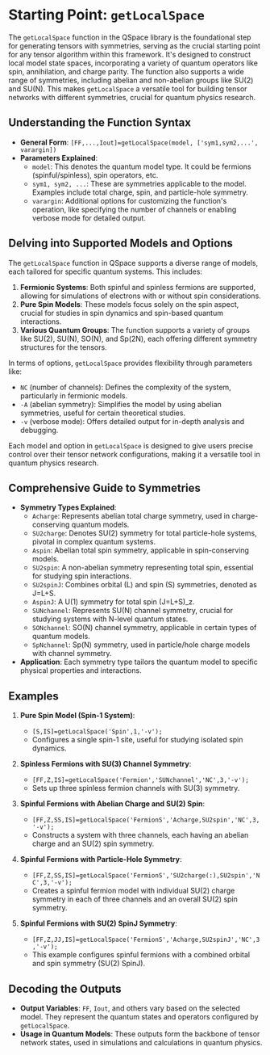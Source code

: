 # Starting Point: `getLocalSpace`

The `getLocalSpace` function in the QSpace library is the foundational step for generating tensors with symmetries, serving as the crucial starting point for any tensor algorithm within this framework. It's designed to construct local model state spaces, incorporating a variety of quantum operators like spin, annihilation, and charge parity. The function also supports a wide range of symmetries, including abelian and non-abelian groups like SU(2) and SU(N). This makes `getLocalSpace` a versatile tool for building tensor networks with different symmetries, crucial for quantum physics research.

## Understanding the Function Syntax

- **General Form**: `[FF,...,Iout]=getLocalSpace(model, ['sym1,sym2,...', varargin])`
- **Parameters Explained**:
  - `model`: This denotes the quantum model type. It could be fermions (spinful/spinless), spin operators, etc.
  - `sym1, sym2, ...`: These are symmetries applicable to the model. Examples include total charge, spin, and particle-hole symmetry.
  - `varargin`: Additional options for customizing the function's operation, like specifying the number of channels or enabling verbose mode for detailed output.

## Delving into Supported Models and Options

The `getLocalSpace` function in QSpace supports a diverse range of models, each tailored for specific quantum systems. This includes:

1. **Fermionic Systems**: Both spinful and spinless fermions are supported, allowing for simulations of electrons with or without spin considerations.
2. **Pure Spin Models**: These models focus solely on the spin aspect, crucial for studies in spin dynamics and spin-based quantum interactions.
3. **Various Quantum Groups**: The function supports a variety of groups like SU(2), SU(N), SO(N), and Sp(2N), each offering different symmetry structures for the tensors.

In terms of options, `getLocalSpace` provides flexibility through parameters like:

- `NC` (number of channels): Defines the complexity of the system, particularly in fermionic models.
- `-A` (abelian symmetry): Simplifies the model by using abelian symmetries, useful for certain theoretical studies.
- `-v` (verbose mode): Offers detailed output for in-depth analysis and debugging.

Each model and option in `getLocalSpace` is designed to give users precise control over their tensor network configurations, making it a versatile tool in quantum physics research.

## Comprehensive Guide to Symmetries

- **Symmetry Types Explained**:
    - `Acharge`: Represents abelian total charge symmetry, used in charge-conserving quantum models.
    - `SU2charge`: Denotes SU(2) symmetry for total particle-hole systems, pivotal in complex quantum systems.
    - `Aspin`: Abelian total spin symmetry, applicable in spin-conserving models.
    - `SU2spin`: A non-abelian symmetry representing total spin, essential for studying spin interactions.
    - `SU2spinJ`: Combines orbital (L) and spin (S) symmetries, denoted as J=L+S.
    - `AspinJ`: A U(1) symmetry for total spin (J=L+S)_z.
    - `SUNchannel`: Represents SU(N) channel symmetry, crucial for studying systems with N-level quantum states.
    - `SONchannel`: SO(N) channel symmetry, applicable in certain types of quantum models.
    - `SpNchannel`: Sp(N) symmetry, used in particle/hole charge models with channel symmetry.
- **Application**: Each symmetry type tailors the quantum model to specific physical properties and interactions.

## Examples

1. **Pure Spin Model (Spin-1 System)**:
    - `[S,IS]=getLocalSpace('Spin',1,'-v');`
    - Configures a single spin-1 site, useful for studying isolated spin dynamics.

2. **Spinless Fermions with SU(3) Channel Symmetry**:
    - `[FF,Z,IS]=getLocalSpace('Fermion','SUNchannel','NC',3,'-v');`
    - Sets up three spinless fermion channels with SU(3) symmetry.

3. **Spinful Fermions with Abelian Charge and SU(2) Spin**:
    - `[FF,Z,SS,IS]=getLocalSpace('FermionS','Acharge,SU2spin','NC',3,'-v');`
    - Constructs a system with three channels, each having an abelian charge and an SU(2) spin symmetry.

4. **Spinful Fermions with Particle-Hole Symmetry**:
    - `[FF,Z,SS,IS]=getLocalSpace('FermionS','SU2charge(:),SU2spin','NC',3,'-v');`
    - Creates a spinful fermion model with individual SU(2) charge symmetry in each of three channels and an overall SU(2) spin symmetry.

5. **Spinful Fermions with SU(2) SpinJ Symmetry**:
    - `[FF,Z,JJ,IS]=getLocalSpace('FermionS','Acharge,SU2spinJ','NC',3,'-v');`
    - This example configures spinful fermions with a combined orbital and spin symmetry (SU(2) SpinJ).

## Decoding the Outputs
- **Output Variables**: `FF`, `Iout`, and others vary based on the selected model. They represent the quantum states and operators configured by `getLocalSpace`.
- **Usage in Quantum Models**: These outputs form the backbone of tensor network states, used in simulations and calculations in quantum physics.

&nbsp;
